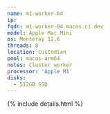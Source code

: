 ```yaml
---
name: m1-worker-04
ip:
fqdn: m1-worker-04.macos.ci.dev
model: Apple Mac Mini
os: Monteray 12.6
threads: 8
location: Custodian
pool: macos-arm64
notes: Cluster worker
processor: 'Apple M1'
disks:
  - 512GB SSD
---
```

{% include details.html %} 

